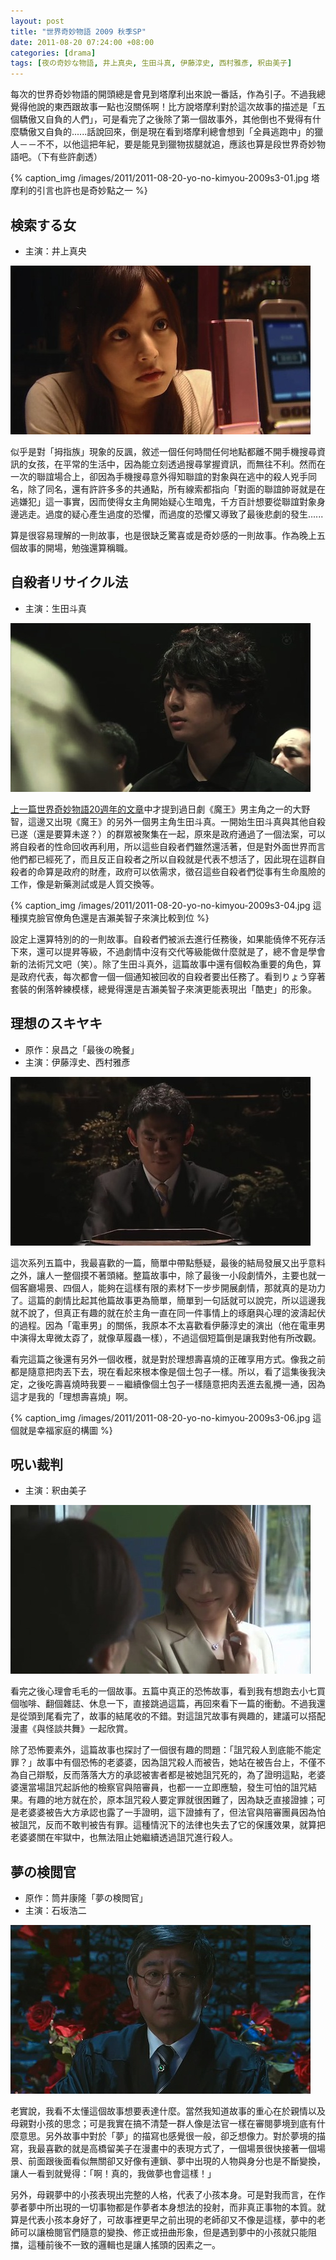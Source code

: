```yaml
--- 
layout: post
title: "世界奇妙物語 2009 秋季SP"
date: 2011-08-20 07:24:00 +08:00
categories: [drama]
tags: [夜の奇妙な物語, 井上真央, 生田斗真, 伊藤淳史, 西村雅彥, 釈由美子]
---
```


每次的世界奇妙物語的開頭總是會見到塔摩利出來說一番話，作為引子。不過我總覺得他說的東西跟故事一點也沒關係啊！比方說塔摩利對於這次故事的描述是「五個驕傲又自負的人們」，可是看完了之後除了第一個故事外，其他倒也不覺得有什麼驕傲又自負的......話說回來，倒是現在看到塔摩利總會想到「全員逃跑中」的獵人－－不不，以他這把年紀，要是能見到獵物拔腿就追，應該也算是段世界奇妙物語吧。（下有些許劇透）

{% caption_img /images/2011/2011-08-20-yo-no-kimyou-2009s3-01.jpg 塔摩利的引言也許也是奇妙點之一 %}

<!-- more -->

## 検索する女

- 主演：井上真央

![](/images/2011/2011-08-20-yo-no-kimyou-2009s3-02.jpg)

似乎是對「拇指族」現象的反諷，敘述一個任何時間任何地點都離不開手機搜尋資訊的女孩，在平常的生活中，因為能立刻透過搜尋掌握資訊，而無往不利。然而在一次的聯誼場合上，卻因為手機搜尋意外得知聯誼的對象與在逃中的殺人兇手同名，除了同名，還有許許多多的共通點，所有線索都指向「對面的聯誼帥哥就是在逃嫌犯」這一事實，因而使得女主角開始疑心生暗鬼，千方百計想要從聯誼對象身邊逃走。過度的疑心產生過度的恐懼，而過度的恐懼又導致了最後悲劇的發生......

算是很容易理解的一則故事，也是很缺乏驚喜或是奇妙感的一則故事。作為晚上五個故事的開場，勉強還算稱職。

## 自殺者リサイクル法

- 主演：生田斗真

![](/images/2011/2011-08-20-yo-no-kimyou-2009s3-03.jpg)

[上一篇世界奇妙物語20週年的文章](/blog/2011/08/08/yo-no-kimyou-2010-fall-sp/)中才提到過日劇《魔王》男主角之一的大野智，這邊又出現《魔王》的另外一個男主角生田斗真。一開始生田斗真與其他自殺已遂（還是要算未遂？）的群眾被聚集在一起，原來是政府通過了一個法案，可以將自殺者的性命回收再利用，所以這些自殺者們雖然還活著，但是對外面世界而言他們都已經死了，而且反正自殺者之所以自殺就是代表不想活了，因此現在這群自殺者的命算是政府的財產，政府可以依需求，徵召這些自殺者們從事有生命風險的工作，像是新藥測試或是人質交換等。

{% caption_img /images/2011/2011-08-20-yo-no-kimyou-2009s3-04.jpg 這種撲克臉官僚角色還是吉瀨美智子來演比較到位 %}

設定上還算特別的的一則故事。自殺者們被派去進行任務後，如果能僥倖不死存活下來，還可以提昇等級，不過劇情中沒有交代等級能做什麼就是了，總不會是學會新的法術咒文吧（笑）。除了生田斗真外，這篇故事中還有個較為重要的角色，算是政府代表，每次都會一個一個通知被回收的自殺者要出任務了。看到りょう穿著套裝的俐落幹練模樣，總覺得還是吉瀨美智子來演更能表現出「酷吏」的形象。

## 理想のスキヤキ

- 原作：泉昌之「最後の晩餐」
- 主演：伊藤淳史、西村雅彥

![](/images/2011/2011-08-20-yo-no-kimyou-2009s3-05.jpg)

這次系列五篇中，我最喜歡的一篇，簡單中帶點懸疑，最後的結局發展又出乎意料之外，讓人一整個摸不著頭緒。整篇故事中，除了最後一小段劇情外，主要也就一個客廳場景、四個人，能夠在這樣有限的素材下一步步開展劇情，那就真的是功力了。這篇的劇情比起其他篇故事更為簡單，簡單到一句話就可以說完，所以這邊我就不說了，但真正有趣的就在於主角一直在同一件事情上的琢磨與心理的波濤起伏的過程。因為「電車男」的關係，我原本不太喜歡看伊藤淳史的演出（他在電車男中演得太卑微太孬了，就像草履蟲一樣），不過這個短篇倒是讓我對他有所改觀。

看完這篇之後還有另外一個收穫，就是對於理想壽喜燒的正確享用方式。像我之前都是隨意把肉丟下去，現在看起來根本像是個土包子一樣。所以，看了這集後我決定，之後吃壽喜燒時我要－－繼續像個土包子一樣隨意把肉丟進去亂攪一通，因為這才是我的「理想壽喜燒」啊。

{% caption_img /images/2011/2011-08-20-yo-no-kimyou-2009s3-06.jpg 這個就是幸福家庭的構圖 %}

## 呪い裁判

- 主演：釈由美子

![](/images/2011/2011-08-20-yo-no-kimyou-2009s3-07.jpg)

看完之後心理會毛毛的一個故事。五篇中真正的恐怖故事，看到我有想跑去小七買個咖啡、翻個雜誌、休息一下，直接跳過這篇，再回來看下一篇的衝動。不過我還是從頭到尾看完了，故事的結尾收的不錯。對這詛咒故事有興趣的，建議可以搭配漫畫《與怪談共舞》一起欣賞。

除了恐怖要素外，這篇故事也探討了一個很有趣的問題：「詛咒殺人到底能不能定罪？」故事中有個恐怖的老婆婆，因為詛咒殺人而被告，她站在被告台上，不僅不為自己辯駁，反而落落大方的承認被害者都是被她詛咒死的，為了證明這點，老婆婆還當場詛咒起訴他的檢察官與陪審員，也都一一立即應驗，發生可怕的詛咒結果。有趣的地方就在於，原本詛咒殺人要定罪就很困難了，因為缺乏直接證據；可是老婆婆被告大方承認也露了一手證明，這下證據有了，但法官與陪審團員因為怕被詛咒，反而不敢判被告有罪。這種情況下的法律也失去了它的保護效果，就算把老婆婆關在牢獄中，也無法阻止她繼續透過詛咒進行殺人。

## 夢の検閲官

- 原作：筒井康隆「夢の検閲官」
- 主演：石坂浩二

![](/images/2011/2011-08-20-yo-no-kimyou-2009s3-08.jpg)

老實說，我看不太懂這個故事想要表達什麼。當然我知道故事的重心在於親情以及母親對小孩的思念；可是我實在搞不清楚一群人像是法官一樣在審閱夢境到底有什麼意思。另外故事中對於「夢」的描寫也感覺很一般，卻乏想像力。對於夢境的描寫，我最喜歡的就是高橋留美子在漫畫中的表現方式了，一個場景很快接著一個場景、前面跟後面看似無關卻又好像有連鎖、夢中出現的人物與身分也是不斷變換，讓人一看到就覺得：「啊！真的，我做夢也會這樣！」

另外，母親夢中的小孩表現出完整的人格，代表了小孩本身。可是對我而言，在作夢者夢中所出現的一切事物都是作夢者本身想法的投射，而非真正事物的本質。就算是代表小孩本身好了，可故事裡更早之前出現的老師卻又不像是這樣，夢中的老師可以讓檢閱官們隨意的變換、修正或扭曲形象，但是遇到夢中的小孩就只能阻擋，這種前後不一致的邏輯也是讓人搖頭的因素之一。
